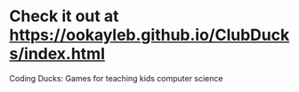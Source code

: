# Check it out at https://ookayleb.github.io/ClubDucks/index.html
Coding Ducks: Games for teaching kids computer science 
